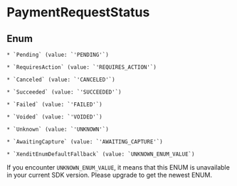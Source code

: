 # PaymentRequestStatus




## Enum


    * `Pending` (value: `'PENDING'`)

    * `RequiresAction` (value: `'REQUIRES_ACTION'`)

    * `Canceled` (value: `'CANCELED'`)

    * `Succeeded` (value: `'SUCCEEDED'`)

    * `Failed` (value: `'FAILED'`)

    * `Voided` (value: `'VOIDED'`)

    * `Unknown` (value: `'UNKNOWN'`)

    * `AwaitingCapture` (value: `'AWAITING_CAPTURE'`)

    * `XenditEnumDefaultFallback` (value: `UNKNOWN_ENUM_VALUE`)

If you encounter `UNKNOWN_ENUM_VALUE`, it means that this ENUM is unavailable in your current SDK version. Please upgrade to get the newest ENUM.

